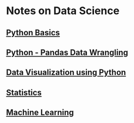 # Notes on Data Science 

## [Python Basics](/Notes/python-basics.md)

## [Python - Pandas Data Wrangling](/Notes/pandas_data_wrangling.md)

## [Data Visualization using Python](/Notes/data_vis_python) 

## [Statistics](/Notes/statistics.md)

## [Machine Learning](/Notes/ml.md)
